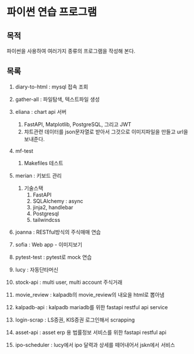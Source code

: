 # 파이썬 연습 프로그램

## 목적

파이썬을 사용하여 여러가지 종류의 프로그램을 작성해 본다.

## 목록

1. diary-to-html : mysql 접속 조회
2. gather-all : 파일탐색, 텍스트파일 생성
3. eliana  : chart api 서버
   1. FastAPI, Matplotlib, PostgreSQL, 그리고 JWT
   2. 챠트관련 데이터를 json문자열로 받아서 그것으로 이미지파일을 만들고 url을 보내준다.
4. mf-test
   1. Makefiles 테스트

5. merian : 키보드 관리
   1. 기술스택
      1. FastAPI
      2. SQLAlchemy : async 
      3. jinja2, handlebar 
      4. Postgresql 
      5. tailwindcss
6. joanna : RESTful방식의 주식매매 연습
7. sofia : Web app - 이미지보기
8. pytest-test : pytest로 mock 연습
9. lucy : 자동단타머신
10. stock-api : multi user, multi account 주식거래 
11. movie_review : kalpadb의 movie_review의 내요을 html로 뽑아냄
12. kalpadb-api : kalpadb mariadb를 위한 fastapi restful api service
13. login-scrap : LS증권, KIS증권 로그인해서 scrapping
14. asset-api : asset erp 용 법률정보 서비스를 위한 fastapi restful api
15. ipo-scheduler :  lucy에서 ipo 달력과 상세를 떼어내어서 jskn에서 서비스 

